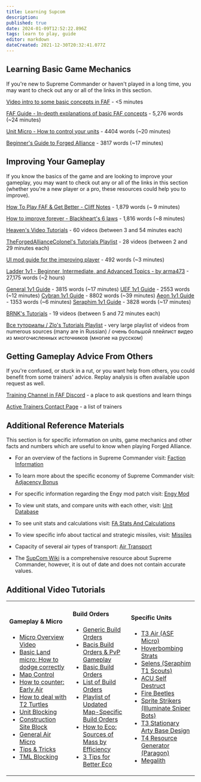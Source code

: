 ```yaml
---
title: Learning Supcom
description: 
published: true
date: 2024-01-09T12:52:22.896Z
tags: learn to play, guide
editor: markdown
dateCreated: 2021-12-30T20:32:41.077Z
---
```


## Learning Basic Game Mechanics

If you're new to Supreme Commander or haven't played in a long time, you may want to check out any or all of the links in this section.

[Video intro to some basic concepts in FAF](https://youtu.be/Nks9loE96ok) - <5 minutes

[FAF Guide - In-depth explanations of basic FAF concepts](https://docs.google.com/document/d/13S4nBDfcBK4WmFtykXGKNmvIPe9L2nbiriISpHNgE4U) - 5,276 words (~24 minutes)

[Unit Micro - How to control your units](/Play/Learning/Unit-Micro) - 4404 words (~20 minutes)

[Beginner's Guide to Forged Alliance](/Play/Learning/Beginners-Guide-to-Forged-Alliance) - 3817 words (~17 minutes)

## Improving Your Gameplay

If you know the basics of the game and are looking to improve your gameplay, you may want to check out any or all of the links in this section (whether you're a new player or a pro, these resources could help you to improve).

[How To Play FAF & Get Better - Cliff Notes](https://forum.faforever.com/topic/4765/how-to-play-faf-get-better-cliff-notes) - 1,879 words (~ 9 minutes)

[How to improve forever - Blackheart's 6 laws](https://forum.faforever.com/topic/1222/how-to-improve-forever-6-laws?_=1625166213365) - 1,816 words (~8 minutes)

[Heaven's Video Tutorials](https://www.youtube.com/playlist?list=PLxH0oefiZR_VrY6qtvv4iIHfn6i6ipnaS) - 60 videos (between 3 and 54 minutes each)

[TheForgedAllianceColonel's Tutorials Playlist](https://www.youtube.com/playlist?list=PLWe0mYs3ObwL36zemynMh5G4b-3s5vol0) - 28 videos (between 2 and 29 minutes each)

[UI mod guide for the improving player](https://forum.faforever.com/topic/1186/ui-mod-guide-for-the-improving-player) - 492 words (~3 minutes)

[Ladder 1v1 - Beginner, Intermediate, and Advanced Topics - by arma473](https://forum.faforever.com/topic/766/ladder-1v1-beginner-intermediate-and-advanced-topics-by-arma473) - 27,175 words (~2 hours)

[General 1v1 Guide](/Play/Learning/General-1v1-Guide) - 3815 words (~17 minutes)
[UEF 1v1 Guide](/Play/Learning/UEF-1v1-Guide) - 2553 words (~12 minutes)
[Cybran 1v1 Guide](/Play/Learning/Cybran-1v1-Guide) - 8802 words (~39 minutes)
[Aeon 1v1 Guide](/Play/Learning/Aeon-1v1-Guide) - 1353 words (~6 minutes)
[Seraphim 1v1 Guide](/Play/Learning/Seraphim-1v1-Guide) - 3828 words (~17 minutes)

[BRNK's Tutorials](https://www.youtube.com/playlist?list=PL8njGw0L9GCMmWuVXUix1t_0rQ5phYRU1) - 19 videos (between 5 and 72 minutes each)

[Все туториалы / Zlo's Tutorials Playlist](https://www.youtube.com/playlist?list=PLIwKk1Z5BqbwN9QgYjoY2YUvtpOgIeOlr) - very large playlist of videos from numerous sources (many are in Russian) / очень большой плейлист видео из многочисленных источников (многие на русском)

## Getting Gameplay Advice From Others

If you're confused, or stuck in a rut, or you want help from others, you could benefit from some trainers' advice.  Replay analysis is often available upon request as well.

[Training Channel in FAF Discord](https://discord.gg/VzZgSZFwuX) - a place to ask questions and learn things

[Active Trainers Contact Page](https://forum.faforever.com/topic/1112/active-trainers-contact-page?_=1625168761049) - a list of trainers

## Additional Reference Materials
This section is for specific information on units, game mechanics and other facts and numbers which are useful to know when playing Forged Alliance.
- For an overview of the factions in Supreme Commander visit: [Faction Information](/Play/Learning/Faction-Information)
- To learn more about the specific economy of Supreme Commander visit: [Adjacency Bonus](/Play/Learning/Adjacency-Bonus)
- For specific information regarding the Engy mod patch visit: [Engy Mod](/Play/Game-Modifications-(Mods)#engy-mod)
- To view unit stats, and compare units with each other, visit: [Unit Database](/Play/Client/Unit-Database)
- To see unit stats and calculations visit: [FA Stats And Calculations](/Play/Learning/FA-Stats-And-Calculations)
- To view specific info about tactical and strategic missiles, visit: [Missiles](/Play/Learning/Missiles)
- Capacity of several air types of transport: [Air Transport](/Play/Learning/Air-Transport)

- The [SupCom Wiki](http://supcom.wikia.com/wiki/Main_Page) is a comprehensive resource about Supreme Commander, however, it is out of date and does not contain accurate values.

## Additional Video Tutorials

<table>
<tbody>
<tr class="odd">
<td><h4 id="micro">Gameplay & Micro</h4>
<ul>
<li><a href="https://www.youtube.com/watch?v=bgdtF63mkvA&amp;list=PLxH0oefiZR_VrY6qtvv4iIHfn6i6ipnaS&amp;index=4">Micro Overview Video</a></li>
<li><a href="https://www.youtube.com/watch?v=OFfThjfIC30">Basic Land micro: How to dodge correctly</a></li>
<li><a href="https://www.youtube.com/watch?v=yXOVsI-I5P8&amp;list=PLxH0oefiZR_VrY6qtvv4iIHfn6i6ipnaS&amp;index=3">Map Control</a></li>
<li><a href="https://www.youtube.com/watch?v=tzv7nOH-IrY">How to counter: Early Air</a></li>
<li><a href="https://www.youtube.com/watch?v=TMosOhCkf-g">How to deal with T2 Turtles</a></li>
<li><a href="https://www.youtube.com/watch?v=7MVmqyORsKI">Unit Blocking</a></li>
<li><a href="https://www.youtube.com/watch?v=Llm1HHmJp9E&amp;list=PLxH0oefiZR_W8xpoGh3DbGQH9_ezdV3B-&amp;index=1">Construction Site Block</a></li>
<li><a href="https://youtu.be/w7VSbf_Lxmw?t=2m20s">General Air Micro</a></li>
<li><a href="https://www.youtube.com/watch?v=H5fLQ9quSXw">Tips &amp; Tricks</a></li>
<li><a href="https://www.youtube.com/watch?v=m22CnQ90m6M">TML Blocking</a></li>
</ul></td>
<td><h4 id="build_orders_anything_that_uses_ras_is_outdated">Build Orders</h4>
<ul>
<li><a href="https://www.youtube.com/watch?v=_6uE1-xS2uk">Generic Build Orders</a></li>
<li><a href="https://www.youtube.com/watch?v=ozRcglfzicU">Bacis Build Orders &amp; PvP Gameplay</a></li>
<li><a href="https://www.youtube.com/watch?v=u_m53YcP9OA">Basic Build Orders</a></li>
<li><a href="https://www.youtube.com/user/praisegugleourmaster/videos?query=build">List of Build Orders</a></li>
<li><a href="https://www.youtube.com/watch?v=TYwZf14xKEk&amp;list=PLxH0oefiZR_UssM3V9gTcI2WXdDo47yTm&amp;index=1">Playlist of Updated Map-Specific Build Orders</a></li>
<li><a href="https://www.youtube.com/watch?v=h-GzOhDQwA8&amp;list=PLxH0oefiZR_VrY6qtvv4iIHfn6i6ipnaS&amp;index=12">How to Eco: Sources of Mass by Efficiency</a></li>
<li><a href="https://www.youtube.com/watch?v=lvRYxvk6EzE&amp;list=PLxH0oefiZR_VrY6qtvv4iIHfn6i6ipnaS&amp;index=13">3 Tips for Better Eco</a></li>
</ul></td>
<td><h4 id="specific_units">Specific Units</h4>
<ul>
<li><a href="https://www.youtube.com/watch?v=nJM8OZYllq4">T3 Air (ASF Micro)</a></li>
<li><a href="https://youtu.be/dkDQd5EsvdA">Hoverbombing Strats</a></li>
<li><a href="https://www.youtube.com/watch?v=V-blUZq8Jts">Selens (Seraphim T1 Scouts)</a></li>
<li><a href="https://www.youtube.com/watch?v=Z05hNoPpE_A">ACU Self Destruct</a></li>
<li><a href="https://youtu.be/6JKtn5oB2ag">Fire Beetles</a></li>
<li><a href="https://www.youtube.com/watch?v=xcYBCiTfO0w&amp;list=PLxH0oefiZR_UXQrC_3xswDypNDF0_2kyH&amp;index=2">Sprite Strikers (Illuminate Sniper Bots)</a></li>
<li><a href="https://www.youtube.com/watch?v=xjSVmgvq_kw&amp;list=PLxH0oefiZR_UXQrC_3xswDypNDF0_2kyH&amp;index=1">T3 Stationary Arty Base Design</a></li>
<li><a href="https://www.youtube.com/watch?v=GYFKmWY_Xps&amp;list=PLxH0oefiZR_UXQrC_3xswDypNDF0_2kyH&amp;index=3">T4 Resource Generator (Paragon)</a></li>
<li><a href="https://www.youtube.com/watch?v=e9jGeqc2Cpg">Megalith</a></li>
</ul></td>
</tr>
</tbody>
</table>

